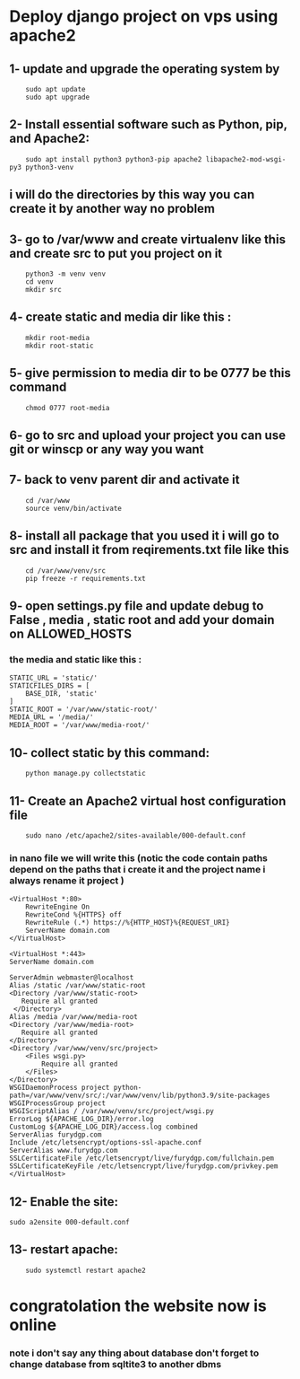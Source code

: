 # Deploy django project on vps using apache2

## 1- update and upgrade the operating system by 

```
    sudo apt update
    sudo apt upgrade
```

## 2- Install essential software such as Python, pip, and Apache2: 

```
    sudo apt install python3 python3-pip apache2 libapache2-mod-wsgi-py3 python3-venv
```

## i will do the directories by this way you can create it by another way no problem 

## 3- go to /var/www and create virtualenv like this  and create src to put you project on it

```
    python3 -m venv venv
    cd venv
    mkdir src
```



## 4- create static and media dir like this :

```
    mkdir root-media
    mkdir root-static
```

## 5- give permission to media dir to be 0777 be  this command

```
    chmod 0777 root-media
```

## 6- go to src and upload your project you can use git or winscp or any way you want

## 7- back to venv parent dir and activate it

```
    cd /var/www
    source venv/bin/activate
```

## 8- install all package that you used it i will go to src and install it from reqirements.txt file like this

```
    cd /var/www/venv/src
    pip freeze -r requirements.txt
```

## 9- open settings.py file and update debug to False , media , static root and add your domain on ALLOWED_HOSTS

### the media and static like this :

```
STATIC_URL = 'static/'
STATICFILES_DIRS = [
    BASE_DIR, 'static'
]
STATIC_ROOT = '/var/www/static-root/'
MEDIA_URL = '/media/'
MEDIA_ROOT = '/var/www/media-root/'

```

## 10- collect static by this command:

```
    python manage.py collectstatic
```

## 11- Create an Apache2 virtual host configuration file

```
    sudo nano /etc/apache2/sites-available/000-default.conf
```

### in nano file we will write this (notic the code contain paths depend on the paths that i create it and the project name i always rename it project )

```
<VirtualHost *:80>
    RewriteEngine On
    RewriteCond %{HTTPS} off
    RewriteRule (.*) https://%{HTTP_HOST}%{REQUEST_URI}
    ServerName domain.com
</VirtualHost>

<VirtualHost *:443>
ServerName domain.com

ServerAdmin webmaster@localhost
Alias /static /var/www/static-root
<Directory /var/www/static-root>
   Require all granted
 </Directory>
Alias /media /var/www/media-root
<Directory /var/www/media-root>
   Require all granted
</Directory>
<Directory /var/www/venv/src/project>
    <Files wsgi.py>
        Require all granted
    </Files>
</Directory>
WSGIDaemonProcess project python-path=/var/www/venv/src/:/var/www/venv/lib/python3.9/site-packages
WSGIProcessGroup project
WSGIScriptAlias / /var/www/venv/src/project/wsgi.py
ErrorLog ${APACHE_LOG_DIR}/error.log
CustomLog ${APACHE_LOG_DIR}/access.log combined
ServerAlias furydgp.com
Include /etc/letsencrypt/options-ssl-apache.conf
ServerAlias www.furydgp.com
SSLCertificateFile /etc/letsencrypt/live/furydgp.com/fullchain.pem
SSLCertificateKeyFile /etc/letsencrypt/live/furydgp.com/privkey.pem
</VirtualHost>

```

## 12- Enable the site:

```
sudo a2ensite 000-default.conf
```

## 13- restart apache:

```
    sudo systemctl restart apache2
```

# congratolation the website now is online 

### note i don't say any thing about database don't forget to change database from sqltite3 to another dbms 










